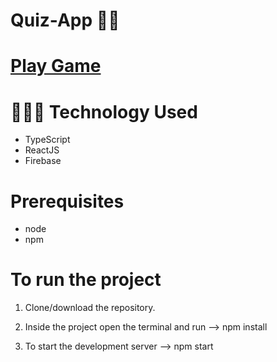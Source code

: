 # Quiz-App 🧠🤔

# [Play Game]

[Play Game]: https://quiz-app-2526e.web.app/

# 👩🏻‍💻 Technology Used

* TypeScript
* ReactJS
* Firebase

# Prerequisites

* node
* npm

# To run the project

1. Clone/download the repository.

2. Inside the project open the terminal and run -->  npm install

3. To start the development server --> npm start

